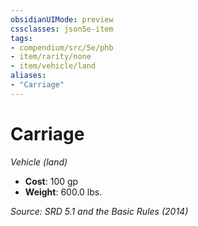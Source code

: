 ```yaml
---
obsidianUIMode: preview
cssclasses: json5e-item
tags:
- compendium/src/5e/phb
- item/rarity/none
- item/vehicle/land
aliases: 
- "Carriage"
---
```

# Carriage
*Vehicle (land)*  

- **Cost**: 100 gp
- **Weight**: 600.0 lbs.

*Source: SRD 5.1 and the Basic Rules (2014)*